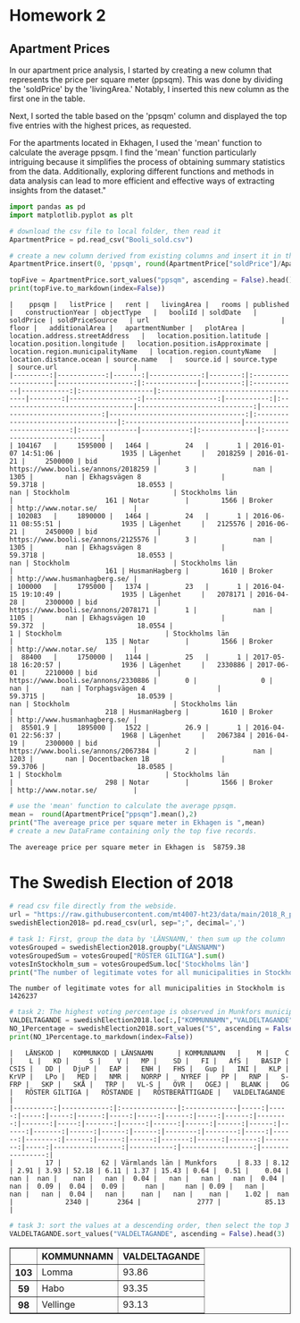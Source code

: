 # Homework 2

## Apartment Prices

In our apartment price analysis, I started by creating a new column that represents the price per square meter (ppsqm). This was done by dividing the 'soldPrice' by the 'livingArea.' Notably, I inserted this new column as the first one in the table.

Next, I sorted the table based on the 'ppsqm' column and displayed the top five entries with the highest prices, as requested.

For the apartments located in Ekhagen, I used the 'mean' function to calculate the average ppsqm. I find the 'mean' function particularly intriguing because it simplifies the process of obtaining summary statistics from the data. Additionally, exploring different functions and methods in data analysis can lead to more efficient and effective ways of extracting insights from the dataset."


```python
import pandas as pd
import matplotlib.pyplot as plt 

# download the csv file to local folder, then read it
ApartmentPrice = pd.read_csv("Booli_sold.csv")

# create a new column derived from existing columns and insert it in the first column.
ApartmentPrice.insert(0, 'ppsqm', round(ApartmentPrice["soldPrice"]/ApartmentPrice["livingArea"],2)) 

topFive = ApartmentPrice.sort_values("ppsqm", ascending = False).head()
print(topFive.to_markdown(index=False))
```

    |    ppsqm |   listPrice |   rent |   livingArea |   rooms | published           |   constructionYear | objectType   |   booliId | soldDate   |   soldPrice | soldPriceSource   | url                                 |   floor |   additionalArea |   apartmentNumber |   plotArea | location.address.streetAddress   |   location.position.latitude |   location.position.longitude |   location.position.isApproximate | location.region.municipalityName   | location.region.countyName   |   location.distance.ocean | source.name   |   source.id | source.type   | source.url                   |
    |---------:|------------:|-------:|-------------:|--------:|:--------------------|-------------------:|:-------------|----------:|:-----------|------------:|:------------------|:------------------------------------|--------:|-----------------:|------------------:|-----------:|:---------------------------------|-----------------------------:|------------------------------:|----------------------------------:|:-----------------------------------|:-----------------------------|--------------------------:|:--------------|------------:|:--------------|:-----------------------------|
    | 104167   |     1595000 |   1464 |         24   |       1 | 2016-01-07 14:51:06 |               1935 | Lägenhet     |   2018259 | 2016-01-21 |     2500000 | bid               | https://www.booli.se/annons/2018259 |       3 |              nan |              1305 |        nan | Ekhagsvägen 8                    |                      59.3718 |                       18.0553 |                               nan | Stockholm                          | Stockholms län               |                       161 | Notar         |        1566 | Broker        | http://www.notar.se/         |
    | 102083   |     1890000 |   1464 |         24   |       1 | 2016-06-11 08:55:51 |               1935 | Lägenhet     |   2125576 | 2016-06-21 |     2450000 | bid               | https://www.booli.se/annons/2125576 |       3 |              nan |              1305 |        nan | Ekhagsvägen 8                    |                      59.3718 |                       18.0553 |                               nan | Stockholm                          | Stockholms län               |                       161 | HusmanHagberg |        1610 | Broker        | http://www.husmanhagberg.se/ |
    | 100000   |     1795000 |   1374 |         23   |       1 | 2016-04-15 19:10:49 |               1935 | Lägenhet     |   2078171 | 2016-04-28 |     2300000 | bid               | https://www.booli.se/annons/2078171 |       1 |              nan |              1105 |        nan | Ekhagsvägen 10                   |                      59.372  |                       18.0554 |                                 1 | Stockholm                          | Stockholms län               |                       135 | Notar         |        1566 | Broker        | http://www.notar.se/         |
    |  88400   |     1750000 |   1144 |         25   |       1 | 2017-05-18 16:20:57 |               1936 | Lägenhet     |   2330886 | 2017-06-01 |     2210000 | bid               | https://www.booli.se/annons/2330886 |       0 |                0 |               nan |        nan | Torphagsvägen 4                  |                      59.3715 |                       18.0539 |                               nan | Stockholm                          | Stockholms län               |                       218 | HusmanHagberg |        1610 | Broker        | http://www.husmanhagberg.se/ |
    |  85501.9 |     1895000 |   1522 |         26.9 |       1 | 2016-04-01 22:56:37 |               1968 | Lägenhet     |   2067384 | 2016-04-19 |     2300000 | bid               | https://www.booli.se/annons/2067384 |       2 |              nan |              1203 |        nan | Docentbacken 1B                  |                      59.3706 |                       18.0585 |                                 1 | Stockholm                          | Stockholms län               |                       298 | Notar         |        1566 | Broker        | http://www.notar.se/         |
    


```python
# use the 'mean' function to calculate the average ppsqm.
mean =  round(ApartmentPrice["ppsqm"].mean(),2)
print("The avereage price per square meter in Ekhagen is ",mean)
# create a new DataFrame containing only the top five records. 
```

    The avereage price per square meter in Ekhagen is  58759.38
    

# The Swedish Election of 2018


```python
# read csv file directly from the webside.
url = "https://raw.githubusercontent.com/mt4007-ht23/data/main/2018_R_per_kommun.csv"
swedishElection2018= pd.read_csv(url, sep=";", decimal=',')

# task 1: First, group the data by 'LÄNSNAMN,' then sum up the column 'RÖSTER GILTIGA' and select the data for 'Stockholms län' 
votesGrouped = swedishElection2018.groupby("LÄNSNAMN")
votesGroupedSum = votesGrouped["RÖSTER GILTIGA"].sum()
votesInStockholm_sum = votesGroupedSum.loc['Stockholms län']
print("The number of legitimate votes for all municipalities in Stockholm is" , votesInStockholm_sum )
```

    The number of legitimate votes for all municipalities in Stockholm is 1426237
    


```python
# task 2: The highest voting percentage is observed in Munkfors municipality.
VALDELTAGANDE = swedishElection2018.loc[:,["KOMMUNNAMN","VALDELTAGANDE"]]
NO_1Percentage = swedishElection2018.sort_values("S", ascending = False).head(1)
print(NO_1Percentage.to_markdown(index=False))
```

    |   LÄNSKOD |   KOMMUNKOD | LÄNSNAMN      | KOMMUNNAMN   |    M |    C |    L |   KD |     S |    V |   MP |    SD |   FI |   AfS |   BASIP |   CSIS |   DD |   DjuP |   EAP |   ENH |   FHS |   Gup |   INI |   KLP |   KrVP |   LPo |   MED |   NMR |   NORRP |   NYREF |   PP |   RNP |   S-FRP |   SKP |   SKÅ |   TRP |   VL-S |   ÖVR |   OGEJ |   BLANK |   OG |   RÖSTER GILTIGA |   RÖSTANDE |   RÖSTBERÄTTIGADE |   VALDELTAGANDE |
    |----------:|------------:|:--------------|:-------------|-----:|-----:|-----:|-----:|------:|-----:|-----:|------:|-----:|------:|--------:|-------:|-----:|-------:|------:|------:|------:|------:|------:|------:|-------:|------:|------:|------:|--------:|--------:|-----:|------:|--------:|------:|------:|------:|-------:|------:|-------:|--------:|-----:|-----------------:|-----------:|------------------:|----------------:|
    |        17 |          62 | Värmlands län | Munkfors     | 8.33 | 8.12 | 2.91 | 3.93 | 52.18 | 6.11 | 1.37 | 15.43 | 0.64 |  0.51 |    0.04 |    nan |  nan |    nan |   nan |  0.04 |   nan |   nan |   nan |  0.04 |    nan |  0.09 |  0.04 |  0.09 |     nan |     nan | 0.09 |   nan |     nan |   nan |  0.04 |   nan |    nan |   nan |    nan |    1.02 |  nan |             2340 |       2364 |              2777 |           85.13 |
    


```python
# task 3: sort the values at a descending order, then select the top 3 records. 
VALDELTAGANDE.sort_values("VALDELTAGANDE", ascending = False).head(3)
```




<div>
<style scoped>
    .dataframe tbody tr th:only-of-type {
        vertical-align: middle;
    }

    .dataframe tbody tr th {
        vertical-align: top;
    }

    .dataframe thead th {
        text-align: right;
    }
</style>
<table border="1" class="dataframe">
  <thead>
    <tr style="text-align: right;">
      <th></th>
      <th>KOMMUNNAMN</th>
      <th>VALDELTAGANDE</th>
    </tr>
  </thead>
  <tbody>
    <tr>
      <th>103</th>
      <td>Lomma</td>
      <td>93.86</td>
    </tr>
    <tr>
      <th>59</th>
      <td>Habo</td>
      <td>93.35</td>
    </tr>
    <tr>
      <th>98</th>
      <td>Vellinge</td>
      <td>93.13</td>
    </tr>
  </tbody>
</table>
</div>




```python

```


```python

```
